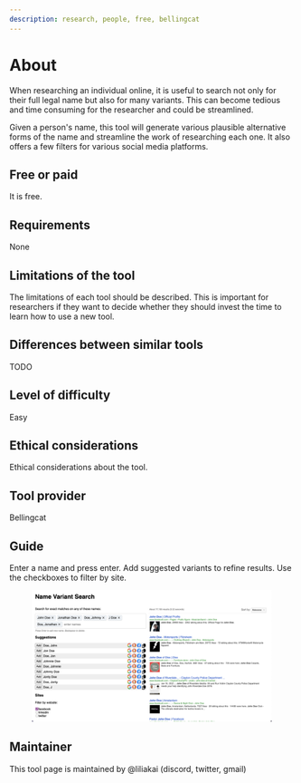 ```yaml
---
description: research, people, free, bellingcat
---
```


# About

When researching an individual online, it is useful to search not only for their full legal name but also for many variants. This can become tedious and time consuming for the researcher and could be streamlined.

Given a person's name, this tool will generate various plausible alternative forms of the name and streamline the work of researching each one. It also offers a few filters for various social media platforms.

## Free or paid

It is free.

## Requirements

None

## Limitations of the tool

The limitations of each tool should be described. This is important for researchers if they want to decide whether they should invest the time to learn how to use a new tool.

## Differences between similar tools

TODO

## Level of difficulty

Easy

## Ethical considerations

Ethical considerations about the tool.

## Tool provider

Bellingcat

## Guide

Enter a name and press enter. Add suggested variants to refine results. Use the checkboxes to filter by site.

<figure><img src=".gitbook/assets/Screenshot 2024-01-25 at 16.58.10.png" alt=""><figcaption></figcaption></figure>

## Maintainer

This tool page is maintained by @liliakai (discord, twitter, gmail)
